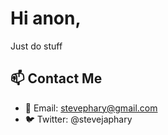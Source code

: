 # Hi anon,

Just do stuff

## 📫 Contact Me

- 📧 Email: stevephary@gmail.com
- 🐦 Twitter: @stevejaphary



<!---
stevephary/stevephary is a ✨ special ✨ repository because its `README.md` (this file) appears on your GitHub profile.
You can click the Preview link to take a look at your changes.
--->
